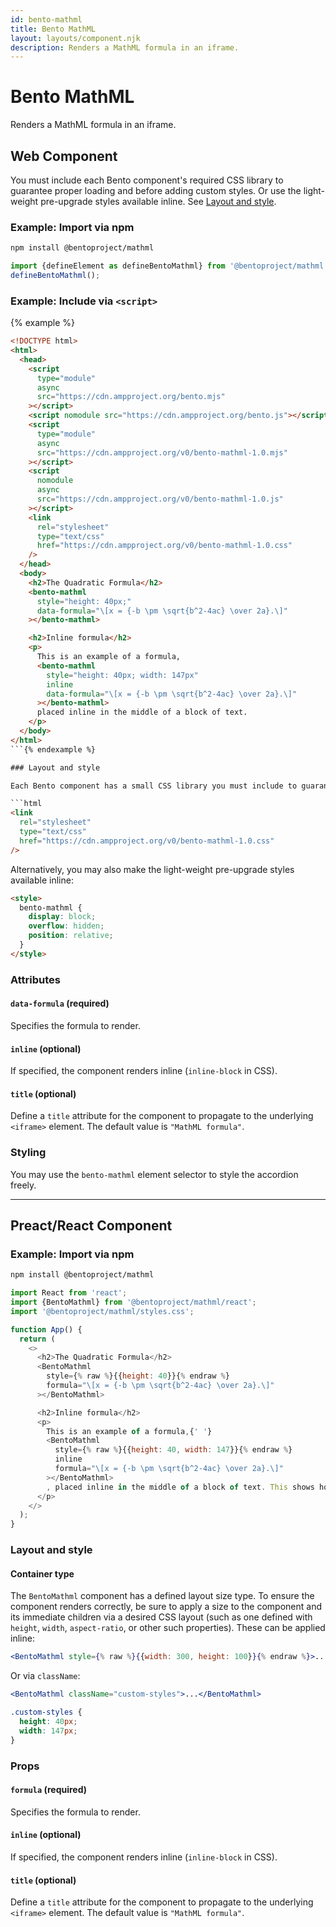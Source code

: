 ```yaml
---
id: bento-mathml
title: Bento MathML
layout: layouts/component.njk
description: Renders a MathML formula in an iframe.
---
```

# Bento MathML

Renders a MathML formula in an iframe.

## Web Component

You must include each Bento component's required CSS library to guarantee proper loading and before adding custom styles. Or use the light-weight pre-upgrade styles available inline. See [Layout and style](#layout-and-style).

### Example: Import via npm

```bash
npm install @bentoproject/mathml
```

```javascript
import {defineElement as defineBentoMathml} from '@bentoproject/mathml';
defineBentoMathml();
```

### Example: Include via `<script>`

{% example %}

```html
<!DOCTYPE html>
<html>
  <head>
    <script
      type="module"
      async
      src="https://cdn.ampproject.org/bento.mjs"
    ></script>
    <script nomodule src="https://cdn.ampproject.org/bento.js"></script>
    <script
      type="module"
      async
      src="https://cdn.ampproject.org/v0/bento-mathml-1.0.mjs"
    ></script>
    <script
      nomodule
      async
      src="https://cdn.ampproject.org/v0/bento-mathml-1.0.js"
    ></script>
    <link
      rel="stylesheet"
      type="text/css"
      href="https://cdn.ampproject.org/v0/bento-mathml-1.0.css"
    />
  </head>
  <body>
    <h2>The Quadratic Formula</h2>
    <bento-mathml
      style="height: 40px;"
      data-formula="\[x = {-b \pm \sqrt{b^2-4ac} \over 2a}.\]"
    ></bento-mathml>

    <h2>Inline formula</h2>
    <p>
      This is an example of a formula,
      <bento-mathml
        style="height: 40px; width: 147px"
        inline
        data-formula="\[x = {-b \pm \sqrt{b^2-4ac} \over 2a}.\]"
      ></bento-mathml>
      placed inline in the middle of a block of text.
    </p>
  </body>
</html>
```{% endexample %}

### Layout and style

Each Bento component has a small CSS library you must include to guarantee proper loading without [content shifts](https://web.dev/cls/). Because of order-based specificity, you must manually ensure that stylesheets are included before any custom styles.

```html
<link
  rel="stylesheet"
  type="text/css"
  href="https://cdn.ampproject.org/v0/bento-mathml-1.0.css"
/>
```

Alternatively, you may also make the light-weight pre-upgrade styles available inline:

```html
<style>
  bento-mathml {
    display: block;
    overflow: hidden;
    position: relative;
  }
</style>
```

### Attributes

#### `data-formula` (required)

Specifies the formula to render.

#### `inline` (optional)

If specified, the component renders inline (`inline-block` in CSS).

#### `title` (optional)

Define a `title` attribute for the component to propagate to the underlying `<iframe>` element. The default value is `"MathML formula"`.

### Styling

You may use the `bento-mathml` element selector to style the accordion freely.

---

## Preact/React Component

### Example: Import via npm

```bash
npm install @bentoproject/mathml
```

```javascript
import React from 'react';
import {BentoMathml} from '@bentoproject/mathml/react';
import '@bentoproject/mathml/styles.css';

function App() {
  return (
    <>
      <h2>The Quadratic Formula</h2>
      <BentoMathml
        style={% raw %}{{height: 40}}{% endraw %}
        formula="\[x = {-b \pm \sqrt{b^2-4ac} \over 2a}.\]"
      ></BentoMathml>

      <h2>Inline formula</h2>
      <p>
        This is an example of a formula,{' '}
        <BentoMathml
          style={% raw %}{{height: 40, width: 147}}{% endraw %}
          inline
          formula="\[x = {-b \pm \sqrt{b^2-4ac} \over 2a}.\]"
        ></BentoMathml>
        , placed inline in the middle of a block of text. This shows how the formula will fit inside a block of text and can be styled with CSS.
      </p>
    </>
  );
}
```

### Layout and style

#### Container type

The `BentoMathml` component has a defined layout size type. To ensure the component renders correctly, be sure to apply a size to the component and its immediate children via a desired CSS layout (such as one defined with `height`, `width`, `aspect-ratio`, or other such properties). These can be applied inline:

```jsx
<BentoMathml style={% raw %}{{width: 300, height: 100}}{% endraw %}>...</BentoMathml>
```

Or via `className`:

```jsx
<BentoMathml className="custom-styles">...</BentoMathml>
```

```css
.custom-styles {
  height: 40px;
  width: 147px;
}
```

### Props

#### `formula` (required)

Specifies the formula to render.

#### `inline` (optional)

If specified, the component renders inline (`inline-block` in CSS).

#### `title` (optional)

Define a `title` attribute for the component to propagate to the underlying `<iframe>` element. The default value is `"MathML formula"`.


